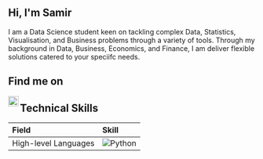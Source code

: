## Hi, I'm **Samir**

I am a Data Science student keen on tackling complex Data, Statistics, Visualisation, and Business problems through a variety of tools. Through my background in Data, Business, Economics, and Finance, I am deliver flexible solutions catered to your speciifc needs.

## Find me on

<a href="https://www.linkedin.com/in/samirsabitli/">
  <img align="left" src="https://raw.githubusercontent.com/SSabitli/SSabitli/blob/0ccc76eb793fd45acd1fe41e5999fe6aaef65644/Images/linkedin.png" alt="Samir Sabitli | LinkedIn" width="21px"/>
</a>

## Technical Skills

| Field        | Skill      |
| :----------- | :--------- |
| High-level Languages | ![Python](https://img.shields.io/badge/python-3670A0?style=for-the-badge&logo=python&logoColor=ffdd54) |